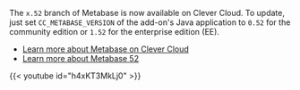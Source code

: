 
The `x.52` branch of Metabase is now available on Clever Cloud. To update, just set `CC_METABASE_VERSION` of the add-on's Java application to `0.52` for the community edition or `1.52` for the enterprise edition (EE).

- [Learn more about Metabase on Clever Cloud](/developers/doc/addons/metabase/)
- [Learn more about Metabase 52](https://www.metabase.com/releases/metabase-52)

{{< youtube id="h4xKT3MkLj0" >}}


